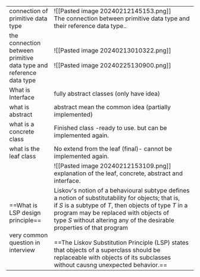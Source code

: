 |                                                                           |                                                                                                                                                                                                                                                                                                                                                                                                                                                                      |
| ------------------------------------------------------------------------- | -------------------------------------------------------------------------------------------------------------------------------------------------------------------------------------------------------------------------------------------------------------------------------------------------------------------------------------------------------------------------------------------------------------------------------------------------------------------- |
| connection of primitive data type                                         | ![[Pasted image 20240212145153.png]]<br>The connection between primitive data type and their reference data type..                                                                                                                                                                                                                                                                                                                                                   |
| the connection between primitive<br>data type and<br>reference data type  | ![[Pasted image 20240213010322.png]]<br><br>![[Pasted image 20240225130900.png]]<br>                                                                                                                                                                                                                                                                                                                                                                                 |
| What is Interface                                                         | fully abstract classes (only have idea)                                                                                                                                                                                                                                                                                                                                                                                                                              |
| what is abstract                                                          | abstract mean the common idea (partially implemented)                                                                                                                                                                                                                                                                                                                                                                                                                |
| what is a concrete class                                                  | Finished class -ready to use. but can be implemented again.                                                                                                                                                                                                                                                                                                                                                                                                          |
| what is the leaf class                                                    | No extend from the leaf (final)- cannot be implemented again.                                                                                                                                                                                                                                                                                                                                                                                                        |
|                                                                           | ![[Pasted image 20240212153109.png]]<br>explanation of the leaf, concrete, abstract and interface.                                                                                                                                                                                                                                                                                                                                                                   |
| ==What is LSP design principle==<br><br>very common question in interview | Liskov's notion of a behavioural subtype defines a notion of substitutability for objects; that is, if _S_ is a subtype of _T_, then objects of type _T_ in a program may be replaced with objects of type _S_ without altering any of the desirable properties of that program<br><br>==The Liskov Substitution Principle (LSP) states that objects of a superclass should be replaceable with objects of its subclasses without  causng unexpected behavior.==<br> |


